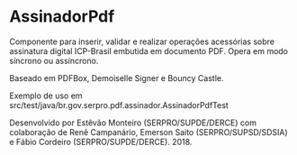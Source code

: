 # AssinadorPdf

Componente para inserir, validar e realizar operações acessórias sobre assinatura digital ICP-Brasil embutida em documento PDF. Opera em modo síncrono ou assíncrono.

Baseado em PDFBox, Demoiselle Signer e Bouncy Castle.

Exemplo de uso em src/test/java/br.gov.serpro.pdf.assinador.AssinadorPdfTest

Desenvolvido por Estêvão Monteiro (SERPRO/SUPDE/DERCE) com colaboração de Renê Campanário, Emerson Saito (SERPRO/SUPSD/SDSIA) e Fábio Cordeiro (SERPRO/SUPDE/DERCE). 2018.